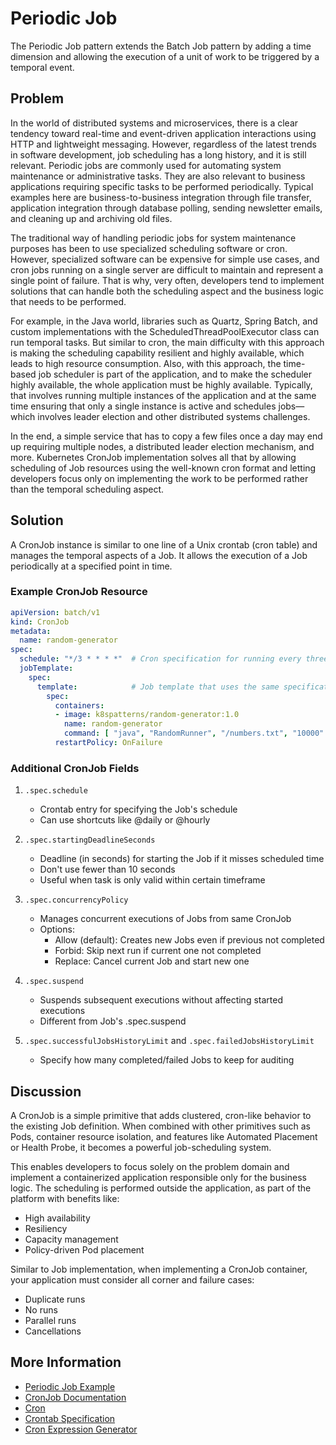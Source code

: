# Periodic Job

The Periodic Job pattern extends the Batch Job pattern by adding a time dimension and allowing the execution of a unit of work to be triggered by a temporal event.

## Problem

In the world of distributed systems and microservices, there is a clear tendency toward real-time and event-driven application interactions using HTTP and lightweight messaging. However, regardless of the latest trends in software development, job scheduling has a long history, and it is still relevant. Periodic jobs are commonly used for automating system maintenance or administrative tasks. They are also relevant to business applications requiring specific tasks to be performed periodically. Typical examples here are business-to-business integration through file transfer, application integration through database polling, sending newsletter emails, and cleaning up and archiving old files.

The traditional way of handling periodic jobs for system maintenance purposes has been to use specialized scheduling software or cron. However, specialized software can be expensive for simple use cases, and cron jobs running on a single server are difficult to maintain and represent a single point of failure. That is why, very often, developers tend to implement solutions that can handle both the scheduling aspect and the business logic that needs to be performed.

For example, in the Java world, libraries such as Quartz, Spring Batch, and custom implementations with the ScheduledThreadPoolExecutor class can run temporal tasks. But similar to cron, the main difficulty with this approach is making the scheduling capability resilient and highly available, which leads to high resource consumption. Also, with this approach, the time-based job scheduler is part of the application, and to make the scheduler highly available, the whole application must be highly available. Typically, that involves running multiple instances of the application and at the same time ensuring that only a single instance is active and schedules jobs—which involves leader election and other distributed systems challenges.

In the end, a simple service that has to copy a few files once a day may end up requiring multiple nodes, a distributed leader election mechanism, and more. Kubernetes CronJob implementation solves all that by allowing scheduling of Job resources using the well-known cron format and letting developers focus only on implementing the work to be performed rather than the temporal scheduling aspect.

## Solution

A CronJob instance is similar to one line of a Unix crontab (cron table) and manages the temporal aspects of a Job. It allows the execution of a Job periodically at a specified point in time.

### Example CronJob Resource

```yaml
apiVersion: batch/v1
kind: CronJob
metadata:
  name: random-generator
spec:
  schedule: "*/3 * * * *"  # Cron specification for running every three minutes
  jobTemplate:
    spec:
      template:            # Job template that uses the same specification as a regular Job
        spec:
          containers:
          - image: k8spatterns/random-generator:1.0
            name: random-generator
            command: [ "java", "RandomRunner", "/numbers.txt", "10000" ]
          restartPolicy: OnFailure
```

### Additional CronJob Fields

1. `.spec.schedule`
   - Crontab entry for specifying the Job's schedule
   - Can use shortcuts like @daily or @hourly

2. `.spec.startingDeadlineSeconds`
   - Deadline (in seconds) for starting the Job if it misses scheduled time
   - Don't use fewer than 10 seconds
   - Useful when task is only valid within certain timeframe

3. `.spec.concurrencyPolicy`
   - Manages concurrent executions of Jobs from same CronJob
   - Options:
     - Allow (default): Creates new Jobs even if previous not completed
     - Forbid: Skip next run if current one not completed
     - Replace: Cancel current Job and start new one

4. `.spec.suspend`
   - Suspends subsequent executions without affecting started executions
   - Different from Job's .spec.suspend

5. `.spec.successfulJobsHistoryLimit` and `.spec.failedJobsHistoryLimit`
   - Specify how many completed/failed Jobs to keep for auditing

## Discussion

A CronJob is a simple primitive that adds clustered, cron-like behavior to the existing Job definition. When combined with other primitives such as Pods, container resource isolation, and features like Automated Placement or Health Probe, it becomes a powerful job-scheduling system.

This enables developers to focus solely on the problem domain and implement a containerized application responsible only for the business logic. The scheduling is performed outside the application, as part of the platform with benefits like:
- High availability
- Resiliency
- Capacity management
- Policy-driven Pod placement

Similar to Job implementation, when implementing a CronJob container, your application must consider all corner and failure cases:
- Duplicate runs
- No runs
- Parallel runs
- Cancellations

## More Information

- [Periodic Job Example](https://github.com/k8spatterns/examples/tree/main/behavioural/PeriodicJob)
- [CronJob Documentation](https://kubernetes.io/docs/concepts/workloads/controllers/cron-jobs/)
- [Cron](https://en.wikipedia.org/wiki/Cron)
- [Crontab Specification](https://en.wikipedia.org/wiki/Cron#CRON_expression)
- [Cron Expression Generator](https://www.freeformatter.com/cron-expression-generator-quartz.html)
